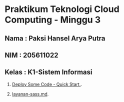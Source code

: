 Praktikum Teknologi Cloud Computing - Minggu 3
=====================

Nama : Paksi Hansel Arya Putra
--------
NIM : 205611022
--------
Kelas  : K1-Sistem Informasi
--------

1. [Deploy Some Code - Quick Start.](https://github.com/paksihansel/tekn-cloud-computing/blob/master/minggu-03/quick_start.md).

2. [layanan-sass.md](https://github.com/paksihansel/tekn-cloud-computing/blob/master/minggu-02/layanan-sass.md).

